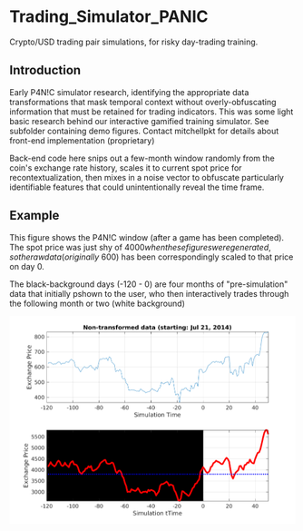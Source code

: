 # Trading_Simulator_PANIC
Crypto/USD trading pair simulations, for risky day-trading training.

## Introduction

Early P4N!C simulator research, identifying the appropriate data transformations that mask temporal context without overly-obfuscating information that must be retained for trading indicators. This was some light basic research behind our interactive gamified training simulator. See subfolder containing demo figures. Contact mitchellpkt for details about front-end implementation (proprietary)

Back-end code here snips out a few-month window randomly from the coin's exchange rate history, scales it to current spot price for recontextualization, then mixes in a noise vector to obfuscate particularly identifiable features that could unintentionally reveal the time frame.

## Example
This figure shows the P4N!C window (after a game has been completed). The spot price was just shy of $4000 when these figures were generated, so the raw data (originally ~$600) has been correspondingly scaled to that price on day 0. 

The black-background days (-120 - 0) are four months of "pre-simulation" data that initially pshown to the user, who then interactively trades through the following month or two (white background)

![DemoScreen](Demo_OUTPUT_Figures/Sim_6062_plot.png)
